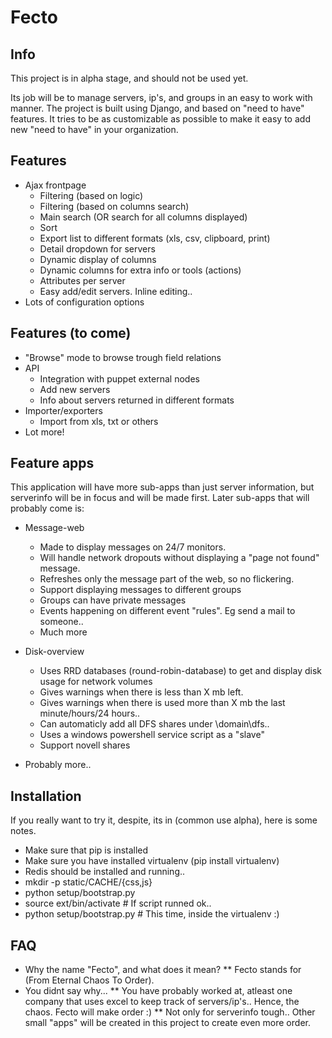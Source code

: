 Fecto
=====

Info
----

This project is in alpha stage, and should not be used yet.

Its job will be to manage servers, ip's, and groups in an easy to work with manner.
The project is built using Django, and based on "need to have" features. It tries to
be as customizable as possible to make it easy to add new "need to have" in your organization.


Features
--------

* Ajax frontpage
  * Filtering (based on logic)
  * Filtering (based on columns search)
  * Main search (OR search for all columns displayed)
  * Sort
  * Export list to different formats (xls, csv, clipboard, print)
  * Detail dropdown for servers
  * Dynamic display of columns
  * Dynamic columns for extra info or tools (actions)
  * Attributes per server
  * Easy add/edit servers. Inline editing..
* Lots of configuration options


Features (to come)
------------------

* "Browse" mode to browse trough field relations
* API
  * Integration with puppet external nodes
  * Add new servers
  * Info about servers returned in different formats
* Importer/exporters
  * Import from xls, txt or others
* Lot more!


Feature apps
------------
This application will have more sub-apps than just server information, but serverinfo will be
in focus and will be made first. Later sub-apps that will probably come is:

* Message-web
  * Made to display messages on 24/7 monitors.
  * Will handle network dropouts without displaying a "page not found" message.
  * Refreshes only the message part of the web, so no flickering.
  * Support displaying messages to different groups
  * Groups can have private messages
  * Events happening on different event "rules". Eg send a mail to someone..
  * Much more

* Disk-overview
  * Uses RRD databases (round-robin-database) to get and display disk usage for network volumes
  * Gives warnings when there is less than X mb left.
  * Gives warnings when there is used more than X mb the last minute/hours/24 hours..
  * Can automaticly add all DFS shares under \\domain\dfs..
  * Uses a windows powershell service script as a "slave"
  * Support novell shares

* Probably more..

Installation
------------

If you really want to try it, despite, its in (common use alpha), here is some notes.

* Make sure that pip is installed
* Make sure you have installed virtualenv (pip install virtualenv)
* Redis should be installed and running..
* mkdir -p static/CACHE/{css,js}
* python setup/bootstrap.py
* source ext/bin/activate   # If script runned ok..
* python setup/bootstrap.py # This time, inside the virtualenv :)

FAQ
---

* Why the name "Fecto", and what does it mean?
** Fecto stands for (From Eternal Chaos To Order).
* You didnt say why...
** You have probably worked at, atleast one company that uses excel to keep track of servers/ip's.. Hence, the chaos. Fecto will make order :)
** Not only for serverinfo tough.. Other small "apps" will be created in this project to create even more order.
